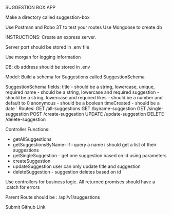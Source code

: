 SUGGESTION BOX APP


Make a directory called suggestion-box

Use Postman and Robo 3T to test your routes
Use Mongoose to create db

INSTRUCTIONS:
Create an express server.

Server port should be stored in .env file

Use morgan for logging information

DB:
db address should be stored in .env

Model:
Build a schema for Suggestions called SuggestionSchema

SuggestionSchema fields:
title - should be a string, lowercase, unique, required
name - should be a string, lowercase and required
suggestion - should be a string, lowercase and required
likes - should be a number and default to 0
anonymous - should be a boolean
timeCreated - should be a date
`
Routes:
GET /all-suggestions
GET /byname-suggestion
GET /single-suggestion
POST /create-suggestion
UPDATE /update-suggestion
DELETE /delete-suggestion


Controller Functions:
* getAllSuggestions
* getSuggestionsByName- if i query a name i should get a list of their suggestions
* getSingleSuggestion - get one suggestion based on id using parameters
* createSuggestion
* updateSuggestion user can only update title and suggestion
* deleteSuggestion - suggestion deletes based on id


Use controllers for business logic.
All returned promises should have a .catch for errors

Parent Route should be :  /api/v1/suggestions 


Submit Github Link